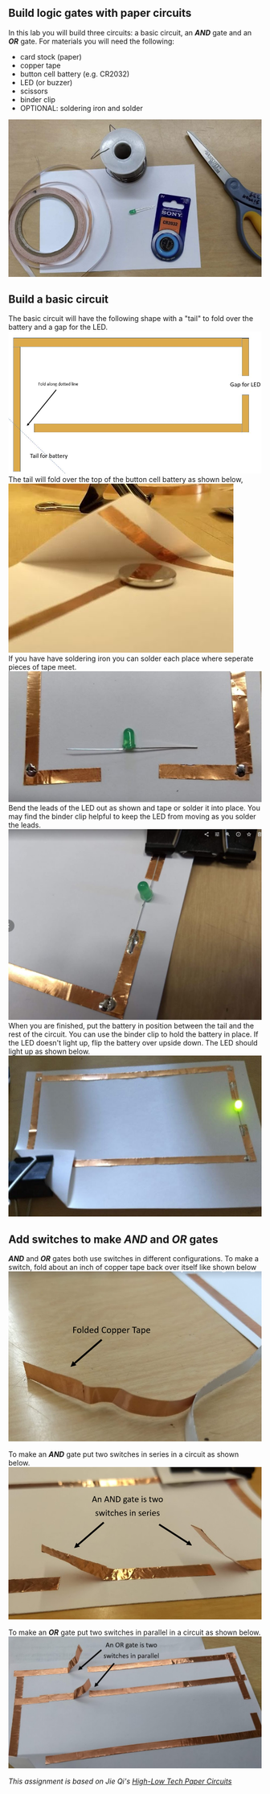 Build logic gates with paper circuits 
----------------------------------------------
In this lab you will build three circuits: a basic circuit, an ***AND*** gate and an ***OR*** gate. For materials you will need the following:
* card stock (paper)
* copper tape
* button cell battery (e.g. CR2032)
* LED (or buzzer)
* scissors
* binder clip
* OPTIONAL: soldering iron and solder 

![SolderGates1.JPG](SolderGates1.JPG)

Build a basic circuit
---------------------
The basic circuit will have the following shape with a "tail" to fold over the battery and a gap for the LED.   
![SolderGates7.JPG](SolderGates7.JPG)   
The tail will fold over the top of the button cell battery as shown below,   
![SolderGates3.JPG](SolderGates3.JPG)    
If you have have soldering iron you can solder each place where seperate pieces of tape meet.   
![SolderGates4.JPG](SolderGates4.JPG)    
Bend the leads of the LED out as shown and tape or solder it into place. You may find the binder clip helpful to keep the LED from moving as you solder the leads.   
![SolderGates5.JPG](SolderGates5.JPG) 
When you are finished, put the battery in position between the tail and the rest of the circuit. You can use the binder clip to hold the battery in place. If the LED doesn't light up, flip the battery over upside down. The LED should light up as shown below.   
![SolderGates6.JPG](SolderGates6.JPG)    

Add switches to make ***AND*** and ***OR*** gates
---------------------
***AND*** and ***OR*** gates both use switches in different configurations. To make a switch, fold about an inch of copper tape back over itself like shown below
![SolderGates8.PNG](SolderGates8.PNG)   

To make an ***AND*** gate put two switches in series in a circuit as shown below.   
![SolderGates9.PNG](SolderGates9.PNG)   

To make an ***OR*** gate put two switches in parallel in a circuit as shown below.  
![SolderGates10.PNG](SolderGates10.PNG) 

*This assignment is based on Jie Qi's [High-Low Tech Paper Circuits](http://highlowtech.org/?p=2505)*
